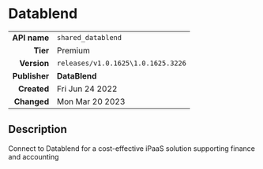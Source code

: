 # Datablend
| | |
|-:|-|
|**API name**|`shared_datablend`|
|**Tier**|Premium|
|**Version**|`releases/v1.0.1625\1.0.1625.3226`|
|**Publisher**|**DataBlend**|
|**Created**|Fri Jun 24 2022|
|**Changed**|Mon Mar 20 2023|

## Description
Connect to Datablend for a cost-effective iPaaS solution supporting finance and accounting
